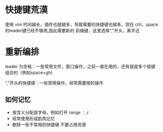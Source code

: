 # 快捷键荒漠
使用 vim 时间越长，插件也就越多，导致需要的快捷键也越多。现在 ctrl，space的leader键已经不够用,因此需要新的
前缀键，这里选择“,"开头，离手近


# 重新编排
leader 为空格：一些常用文件，窗口操作，之前一直在用的，还有就是多个按键组合的（例如space+gh)

","开头的快捷键：一些常用操作，经常需要按的操作


## 如何记忆
- 按含义分配首字母，例如打开 range ：,r
- 经常使用形成肌肉记忆
- 删除一些不常用的快捷键 不要占用资源
